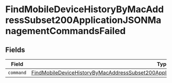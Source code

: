 # FindMobileDeviceHistoryByMacAddressSubset200ApplicationJSONManagementCommandsFailed


## Fields

| Field                                                                                                                                                                                                               | Type                                                                                                                                                                                                                | Required                                                                                                                                                                                                            | Description                                                                                                                                                                                                         |
| ------------------------------------------------------------------------------------------------------------------------------------------------------------------------------------------------------------------- | ------------------------------------------------------------------------------------------------------------------------------------------------------------------------------------------------------------------- | ------------------------------------------------------------------------------------------------------------------------------------------------------------------------------------------------------------------- | ------------------------------------------------------------------------------------------------------------------------------------------------------------------------------------------------------------------- |
| `command`                                                                                                                                                                                                           | [FindMobileDeviceHistoryByMacAddressSubset200ApplicationJSONManagementCommandsFailedCommand](../../models/operations/findmobiledevicehistorybymacaddresssubset200applicationjsonmanagementcommandsfailedcommand.md) | :heavy_minus_sign:                                                                                                                                                                                                  | N/A                                                                                                                                                                                                                 |